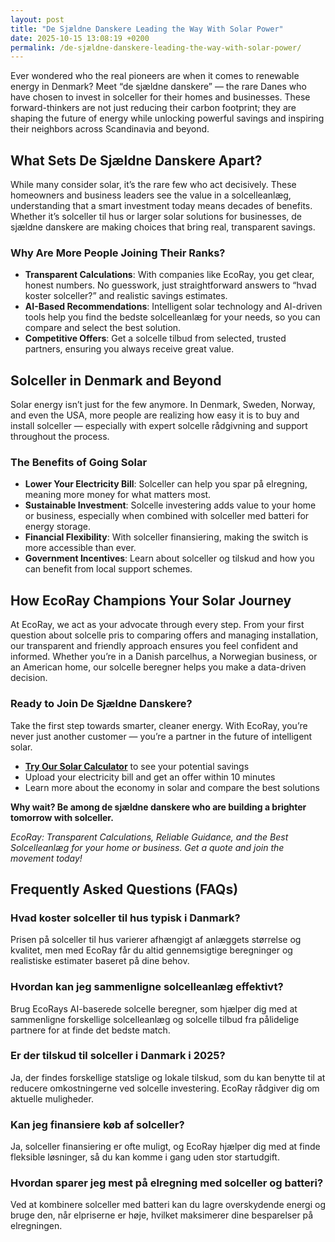 ```yaml
---
layout: post
title: "De Sjældne Danskere Leading the Way With Solar Power"
date: 2025-10-15 13:08:19 +0200
permalink: /de-sjældne-danskere-leading-the-way-with-solar-power/
---
```

Ever wondered who the real pioneers are when it comes to renewable energy in Denmark? Meet “de sjældne danskere” — the rare Danes who have chosen to invest in solceller for their homes and businesses. These forward-thinkers are not just reducing their carbon footprint; they are shaping the future of energy while unlocking powerful savings and inspiring their neighbors across Scandinavia and beyond.

## What Sets De Sjældne Danskere Apart?

While many consider solar, it’s the rare few who act decisively. These homeowners and business leaders see the value in a solcelleanlæg, understanding that a smart investment today means decades of benefits. Whether it’s solceller til hus or larger solar solutions for businesses, de sjældne danskere are making choices that bring real, transparent savings.

### Why Are More People Joining Their Ranks?

- **Transparent Calculations**: With companies like EcoRay, you get clear, honest numbers. No guesswork, just straightforward answers to “hvad koster solceller?” and realistic savings estimates.
- **AI-Based Recommendations**: Intelligent solar technology and AI-driven tools help you find the bedste solcelleanlæg for your needs, so you can compare and select the best solution.
- **Competitive Offers**: Get a solcelle tilbud from selected, trusted partners, ensuring you always receive great value.

## Solceller in Denmark and Beyond

Solar energy isn’t just for the few anymore. In Denmark, Sweden, Norway, and even the USA, more people are realizing how easy it is to buy and install solceller — especially with expert solcelle rådgivning and support throughout the process.

### The Benefits of Going Solar

- **Lower Your Electricity Bill**: Solceller can help you spar på elregning, meaning more money for what matters most.
- **Sustainable Investment**: Solcelle investering adds value to your home or business, especially when combined with solceller med batteri for energy storage.
- **Financial Flexibility**: With solceller finansiering, making the switch is more accessible than ever.
- **Government Incentives**: Learn about solceller og tilskud and how you can benefit from local support schemes.

## How EcoRay Champions Your Solar Journey

At EcoRay, we act as your advocate through every step. From your first question about solcelle pris to comparing offers and managing installation, our transparent and friendly approach ensures you feel confident and informed. Whether you’re in a Danish parcelhus, a Norwegian business, or an American home, our solcelle beregner helps you make a data-driven decision.

### Ready to Join De Sjældne Danskere?

Take the first step towards smarter, cleaner energy. With EcoRay, you’re never just another customer — you’re a partner in the future of intelligent solar.

- **[Try Our Solar Calculator](https://ecoray.dk/en/calculator)** to see your potential savings
- Upload your electricity bill and get an offer within 10 minutes
- Learn more about the economy in solar and compare the best solutions

**Why wait? Be among de sjældne danskere who are building a brighter tomorrow with solceller.**

*EcoRay: Transparent Calculations, Reliable Guidance, and the Best Solcelleanlæg for your home or business. Get a quote and join the movement today!*

## Frequently Asked Questions (FAQs)

### Hvad koster solceller til hus typisk i Danmark?

Prisen på solceller til hus varierer afhængigt af anlæggets størrelse og kvalitet, men med EcoRay får du altid gennemsigtige beregninger og realistiske estimater baseret på dine behov.

### Hvordan kan jeg sammenligne solcelleanlæg effektivt?

Brug EcoRays AI-baserede solcelle beregner, som hjælper dig med at sammenligne forskellige solcelleanlæg og solcelle tilbud fra pålidelige partnere for at finde det bedste match.

### Er der tilskud til solceller i Danmark i 2025?

Ja, der findes forskellige statslige og lokale tilskud, som du kan benytte til at reducere omkostningerne ved solcelle investering. EcoRay rådgiver dig om aktuelle muligheder.

### Kan jeg finansiere køb af solceller?

Ja, solceller finansiering er ofte muligt, og EcoRay hjælper dig med at finde fleksible løsninger, så du kan komme i gang uden stor startudgift.

### Hvordan sparer jeg mest på elregning med solceller og batteri?

Ved at kombinere solceller med batteri kan du lagre overskydende energi og bruge den, når elpriserne er høje, hvilket maksimerer dine besparelser på elregningen.

<script type="application/ld+json">
{
  "@context": "https://schema.org",
  "@type": "BlogPosting",
  "headline": "De Sjældne Danskere Leading the Way With Solar Power",
  "description": "Explore how pioneering Danes are investing in solceller and how EcoRay supports smart solar energy decisions with transparent calculations and AI-based recommendations.",
  "author": {
    "@type": "Person",
    "name": "EcoRay"
  },
  "datePublished": "2024-06-01",
  "mainEntityOfPage": {
    "@type": "WebPage",
    "@id": "https://ecoray.dk/blog/de-sjaeldne-danskere-leading-solar-power"
  },
  "publisher": {
    "@type": "Organization",
    "name": "EcoRay",
    "logo": {
      "@type": "ImageObject",
      "url": "https://ecoray.dk/logo.png"
    }
  },
  "keywords": "solceller, solcelleanlæg, solceller til hus, solcelle pris, køb solceller, bedste solcelleanlæg, solcelle beregner, solceller med batteri, solceller finansiering, hvad koster solceller, solcelle tilbud, solceller og tilskud, solcelle investering, solceller parcelhus, spar på elregning, solcelle rådgivning, sammenlign solceller, solceller 2025, solceller Danmark, solceller gennemsigtighed, B2C, lead generation, solar, automation, AI Intelligence, AI, intelligent solar",
  "inLanguage": "da-DK"
}
</script>

<script type="application/ld+json">
{
  "@context": "https://schema.org",
  "@type": "FAQPage",
  "mainEntity": [
    {
      "@type": "Question",
      "name": "Hvad koster solceller til hus typisk i Danmark?",
      "acceptedAnswer": {
        "@type": "Answer",
        "text": "Prisen på solceller til hus varierer afhængigt af anlæggets størrelse og kvalitet, men med EcoRay får du altid gennemsigtige beregninger og realistiske estimater baseret på dine behov."
      }
    },
    {
      "@type": "Question",
      "name": "Hvordan kan jeg sammenligne solcelleanlæg effektivt?",
      "acceptedAnswer": {
        "@type": "Answer",
        "text": "Brug EcoRays AI-baserede solcelle beregner, som hjælper dig med at sammenligne forskellige solcelleanlæg og solcelle tilbud fra pålidelige partnere for at finde det bedste match."
      }
    },
    {
      "@type": "Question",
      "name": "Er der tilskud til solceller i Danmark i 2025?",
      "acceptedAnswer": {
        "@type": "Answer",
        "text": "Ja, der findes forskellige statslige og lokale tilskud, som du kan benytte til at reducere omkostningerne ved solcelle investering. EcoRay rådgiver dig om aktuelle muligheder."
      }
    },
    {
      "@type": "Question",
      "name": "Kan jeg finansiere køb af solceller?",
      "acceptedAnswer": {
        "@type": "Answer",
        "text": "Ja, solceller finansiering er ofte muligt, og EcoRay hjælper dig med at finde fleksible løsninger, så du kan komme i gang uden stor startudgift."
      }
    },
    {
      "@type": "Question",
      "name": "Hvordan sparer jeg mest på elregning med solceller og batteri?",
      "acceptedAnswer": {
        "@type": "Answer",
        "text": "Ved at kombinere solceller med batteri kan du lagre overskydende energi og bruge den, når elpriserne er høje, hvilket maksimerer dine besparelser på elregningen."
      }
    }
  ]
}
</script>